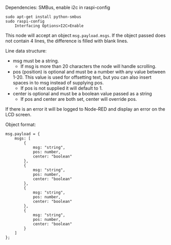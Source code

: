 Dependencies: SMBus, enable i2c in raspi-config
```
sudo apt-get install python-smbus
sudo raspi-config
    Interfacing Options>I2C>Enable
```

This node will accept an object `msg.payload.msgs`.  If the object passed does not contain 4 lines, the difference is filled with blank lines.

Line data structure:

* msg must be a string.
  * If msg is more than 20 characters the node will handle scrolling.
* pos (position) is optional and must be a number with any value between 1-20.  This value is used for offsetting text, but you can also insert spaces in to msg instead of supplying pos.
  * If pos is not supplied it will default to 1.
* center is optional and must be a boolean value passed as a string
  * If pos and center are both set, center will override pos.

If there is an error it will be logged to Node-RED and display an error on the LCD screen.

Object format:
```
msg.payload = {
    msgs: [
        {
            msg: "string",
            pos: number,
            center: "boolean"
        },
        {
            msg: "string",
            pos: number,
            center: "boolean"
        },
        {
            msg: "string",
            pos: number,
            center: "boolean"
        },
        {
            msg: "string",
            pos: number,
            center: "boolean"
        }
    ]
};
```
